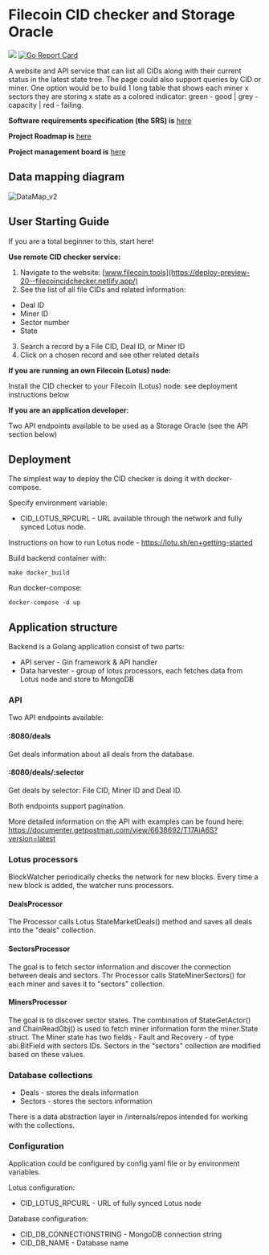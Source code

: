 # Filecoin CID checker and Storage Oracle

![](https://github.com/protofire/filecoin-CID-checker/workflows/Build%20and%20test/badge.svg)
[![Go Report Card](https://goreportcard.com/badge/github.com/protofire/filecoin-CID-checker)](https://goreportcard.com/report/github.com/protofire/filecoin-CID-checker)

A website and API service that can list all CIDs along with their current status in the latest state tree. 
The page could also support queries by CID or miner. 
One option would be to build 1 long table that shows each miner x sectors they are storing x state as a colored indicator: green - good | grey - capacity | red - failing.

**Software requirements specification (the SRS) is** [here](https://hackmd.io/RMpGnE3YQm607jl0QevCoQ?view)

**Project Roadmap is** [here](https://github.com/protofire/filecoin-CID-checker#workspaces/filecoin-cid-checker-5ecbabcb812f8965b13d94cb/roadmap?repos=266746476)

**Project management board is** [here](https://github.com/protofire/filecoin-CID-checker#workspaces/filecoin-cid-checker-5ecbabcb812f8965b13d94cb/board?repos=266746476)

## Data mapping diagram
![DataMap_v2](https://user-images.githubusercontent.com/38105183/84385549-70260380-abf8-11ea-9f40-389c844b50a7.png)

## User Starting Guide 

If you are a total beginner to this, start here!

**Use remote CID checker service:**
1. Navigate to the website: [www.filecoin.tools](https://deploy-preview-20--filecoincidchecker.netlify.app/)
2. See the list of all file CIDs and related information:
- Deal ID
- Miner ID
- Sector number
- State
3. Search a record by a File CID, Deal ID, or Miner ID
4. Click on a chosen record and see other related details

**If you are running an own Filecoin (Lotus) node:**

Install the CID checker to your Filecoin (Lotus) node: see deployment instructions below

**If you are an application developer:**

Two API endpoints available to be used as a Storage Oracle (see the API section below) 



## Deployment

The simplest way to deploy the CID checker is doing it with docker-compose.

Specify environment variable:
- CID_LOTUS_RPCURL - URL available through the network and fully synced Lotus node.

Instructions on how to run Lotus node - https://lotu.sh/en+getting-started

Build backend container with: 
```
make docker_build
```

Run docker-compose:
```
docker-compose -d up
```

## Application structure
 
Backend is a Golang application consist of two parts:
- API server - Gin framework & API handler
- Data harvester - group of lotus processors, each fetches data from Lotus node and store to MongoDB 


### API

Two API endpoints available:
#### :8080/deals
Get deals information about all deals from the database.
#### :8080/deals/:selector
Get deals by selector: File CID, Miner ID and Deal ID.

Both endpoints support pagination.

More detailed information on the API with examples can be found here:
https://documenter.getpostman.com/view/6638692/T17AiA6S?version=latest


### Lotus processors

BlockWatcher periodically checks the network for new blocks.
Every time a new block is added, the watcher runs processors. 

#### DealsProcessor

The Processor calls Lotus StateMarketDeals() method and saves all deals into the "deals" collection.

#### SectorsProcessor

The goal is to fetch sector information and discover the connection between deals and sectors.
Thr Processor calls StateMinerSectors() for each miner and saves it to "sectors" collection.    

#### MinersProcessor

The goal is to discover sector states.
The combination of StateGetActor() and ChainReadObj() is used to fetch miner information
form the miner.State struct.
The Miner state has two fields - Fault and Recovery - of type abi.BitField with sectors IDs.
Sectors in the "sectors" collection are modified based on these values.


### Database collections

* Deals - stores the deals information 
* Sectors - stores the sectors information

There is a data abstraction layer in /internals/repos intended for working with the collections.

### Configuration

Application could be configured by config.yaml file or by environment variables.

Lotus configuration:

* CID_LOTUS_RPCURL - URL of fully synced Lotus node

Database configuration:

* CID_DB_CONNECTIONSTRING - MongoDB connection string
* CID_DB_NAME - Database name

